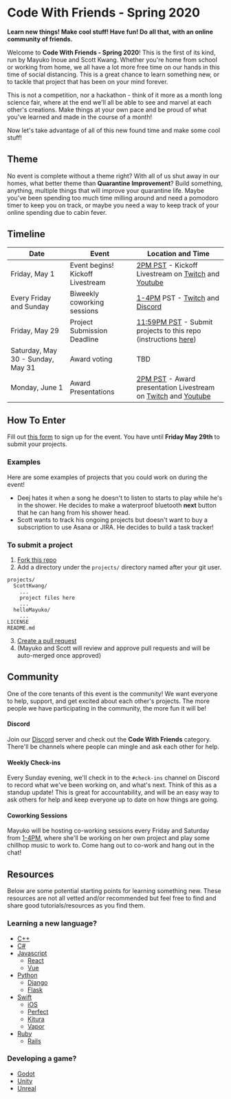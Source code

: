 # Code With Friends - Spring 2020
**Learn new things! Make cool stuff! Have fun! Do all that, with an online community of friends.**

Welcome to **Code With Friends - Spring 2020**! 
This is the first of its kind, run by Mayuko Inoue and Scott Kwang. Whether you're home from school or working from home, we all have a lot more free time on our hands in this time of social distancing. This is a great chance to learn something new, or to tackle that project that has been on your mind forever. 

This is not a competition, nor a hackathon - think of it more as a month long science fair, where at the end we'll all be able to see and marvel at each other's creations. Make things at your own pace and be proud of what you've learned and made in the course of a month!

Now let's take advantage of all of this new found time and make some cool stuff!

## Theme
No event is complete without a theme right? With all of us shut away in our homes, what better theme than **Quarantine Improvement**? Build something, anything, multiple things that will improve your quarantine life. Maybe you've been spending too much time milling around and need a pomodoro timer to keep you on track, or maybe you need a way to keep track of your online spending due to cabin fever.

## Timeline
| Date                              | Event                                     | Location and Time                                            |
|-----------------------------------|-------------------------------------------|--------------------------------------------------------------|
| Friday, May 1                     | Event begins! Kickoff Livestream          | [2PM PST](https://www.thetimezoneconverter.com/?t=2PM&tz=San%20Francisco&) - Kickoff Livestream on [Twitch](https://twitch.tv/hellomayuko) and [Youtube](https://youtube.com/hellomayuko)|
| Every Friday and Sunday           | Biweekly coworking sessions               | [1-4PM](https://www.thetimezoneconverter.com/?t=1PM&tz=San%20Francisco&) PST - [Twitch](https://twitch.tv/hellomayuko) and [Discord](https://discordapp.com/invite/bpHFFWx) |
| Friday, May 29                    | Project Submission Deadline               | [11:59PM PST](https://www.thetimezoneconverter.com/?t=11%3A59PM&tz=San%20Francisco&) - Submit projects to this repo (instructions [here](###To-submit-a-project))|
| Saturday, May 30 - Sunday, May 31 | Award voting                              | TBD                                                          |
| Monday, June 1                    | Award Presentations                       | [2PM PST](https://www.thetimezoneconverter.com/?t=2PM&tz=San%20Francisco&) - Award presentation Livestream on [Twitch](https://twitch.tv/hellomayuko) and [Youtube](https://youtube.com/hellomayuko)|

## How To Enter
Fill out [this form](https://geni.us/CWF_Spring2020_Signup) to sign up for the event.
You have until **Friday May 29th** to submit your projects.

### Examples
Here are some examples of projects that you could work on during the event!
- Deej hates it when a song he doesn't to listen to starts to play while he's in the shower. He decides to make a waterproof bluetooth **next** button that he can hang from his shower head.
- Scott wants to track his ongoing projects but doesn't want to buy a subscription to use Asana or JIRA. He decides to build a task tracker!

### To submit a project
1. [Fork this repo](https://help.github.com/en/github/getting-started-with-github/fork-a-repo)
2. Add a directory under the `projects/` directory named after your git user.
```
projects/
  ScottKwang/
    ...
    project files here
    ...
  helloMayuko/
    ...
LICENSE
README.md
```
3. [Create a pull request](https://help.github.com/en/github/collaborating-with-issues-and-pull-requests/creating-a-pull-request-from-a-fork)
4. (Mayuko and Scott will review and approve pull requests and will be auto-merged once approved)

## Community
One of the core tenants of this event is the community! We want everyone to help, support, and get excited about each other's projects. The more people we have participating in the community, the more fun it will be!

#### Discord
Join our [Discord](https://discordapp.com/invite/bpHFFWx) server and check out the **Code With Friends** category. There'll be channels where people can mingle and ask each other for help.

#### Weekly Check-ins
Every Sunday evening, we'll check in to the `#check-ins` channel on Discord to record what we've been working on, and what's next. Think of this as a standup update! This is great for accountability, and will be an easy way to ask others for help and keep everyone up to date on how things are going.

#### Coworking Sessions
Mayuko will be hosting co-working sessions every Friday and Saturday from [1-4PM](https://www.thetimezoneconverter.com/?t=1PM&tz=San%20Francisco&), where she'll be working on her own project and play some chillhop music to work to. Come hang out to co-work and hang out in the chat! 

## Resources
Below are some potential starting points for learning something new. These resources are not all vetted and/or recommended but feel free to find and share good tutorials/resources as you find them.

### Learning a new language?
- [C++](http://www.cplusplus.com/doc/tutorial/)
- [C#](https://www.guru99.com/c-sharp-tutorial.html)
- [Javascript](https://javascript.info/)
  - [React](https://reactjs.org/tutorial/tutorial.html)
  - [Vue](https://vuejs.org/v2/guide/#Getting-Started)
- [Python](https://docs.python.org/3/tutorial/)
  - [Django](https://www.djangoproject.com/start/)
  - [Flask](https://blog.miguelgrinberg.com/post/the-flask-mega-tutorial-part-i-hello-world)
- [Swift](https://docs.swift.org/swift-book/GuidedTour/GuidedTour.html)
  - [iOS](https://developer.apple.com/library/archive/referencelibrary/GettingStarted/DevelopiOSAppsSwift/)
  - [Perfect](https://perfect.org/)
  - [Kitura](https://www.kitura.io/)
  - [Vapor](https://vapor.codes/)
- [Ruby](https://www.ruby-lang.org/en/documentation/quickstart/)
  - [Rails](https://guides.rubyonrails.org/getting_started.html)

### Developing a game?
- [Godot](https://docs.godotengine.org/en/3.1/getting_started/step_by_step/your_first_game.html)
- [Unity](https://learn.unity.com/)
- [Unreal](https://www.raywenderlich.com/771-unreal-engine-4-tutorial-for-beginners-getting-started)
